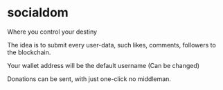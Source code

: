 # socialdom
Where you control your destiny

The idea is to submit every user-data, such likes, comments, followers to the blockchain.

Your wallet address will be the default username (Can be changed)

Donations can be sent, with just one-click no middleman.
